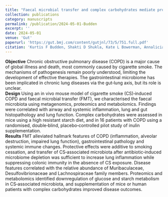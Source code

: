 ```yaml
---
title: "Faecal microbial transfer and complex carbohydrates mediate protection against COPD"
collection: publications
category: manuscripts
permalink: /publication/2024-05-01-Budden
excerpt: ''
date: 2024-05-01
venue: 'Gut'
paperurl: 'https://gut.bmj.com/content/gutjnl/73/5/751.full.pdf'
citation: 'Kurtis F Budden, Shakti D Shukla, Kate L Bowerman, Annalicia Vaughan, Shaan L Gellatly, David LA Wood, Nancy Lachner, Sobia Idrees, Saima Firdous Rehman, Alen Faiz, Vyoma K Patel, Chantal Donovan, Charlotte A Alemao, Sj Shen, Nadia Amorim, Rajib Majumder, Kanth S Vanka, Jazz Mason, Tatt Jhong Haw, Bree Tillet, Michael Fricker, Simon Keely, Nicole Hansbro, Gabrielle T Belz, Jay Horvat, Thomas Ashhurst, Caryn van Vreden, Helen McGuire, Barbara Fazekas de St Groth, Nicholas JC King, Ben Crossett, Stuart J Cordwell, <b>Lorenzo Bonaguro</b>, Joachim L Schultze, Emma E Hamilton‐Williams, Elizabeth Mann, Samuel C Forster, Matthew A Cooper, Leopoldo N Segal, Sanjay H Chotirmall, Peter Collins, Rayleen Bowman, Kwun M Fong, Ian A Yang, Peter AB Wark, Paul G Dennis, Philip Hugenholtz, Philip M Hansbro. (2024). &quot;Faecal microbial transfer and complex carbohydrates mediate protection against COPD.&quot; <i>Gut</i>. 73(5).'
---
```


**Objective** Chronic obstructive pulmonary disease (COPD)
is a major cause of global illness and death, most commonly
caused by cigarette smoke. The mechanisms of pathogenesis
remain poorly understood, limiting the development of
effective therapies. The gastrointestinal microbiome has been
implicated in chronic lung diseases via the gut‐lung axis, but
its role is unclear.\
**Design** Using an in vivo mouse model of cigarette smoke
(CS)‐induced COPD and faecal microbial transfer (FMT), we
characterised the faecal microbiota using metagenomics,
proteomics and metabolomics. Findings were correlated
with airway and systemic inflammation, lung and gut
histopathology and lung function. Complex carbohydrates
were assessed in mice using a high resistant starch diet, and
in 16 patients with COPD using a randomised, double‐blind,
placebo‐controlled pilot study of inulin supplementation.\
**Results** FMT alleviated hallmark features of COPD
(inflammation, alveolar destruction, impaired lung function),
gastrointestinal pathology and systemic immune changes.
Protective effects were additive to smoking cessation, and
transfer of CS‐associated microbiota after antibiotic‐induced
microbiome depletion was sufficient to increase lung
inflammation while suppressing colonic immunity in the
absence of CS exposure. Disease features correlated with the
relative abundance of Muribaculaceae, Desulfovibrionaceae
and Lachnospiraceae family members. Proteomics and
metabolomics identified downregulation of glucose and
starch metabolism in CS‐associated microbiota, and
supplementation of mice or human patients with complex
carbohydrates improved disease outcomes.